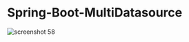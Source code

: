 # Spring-Boot-MultiDatasource


![screenshot 58](https://user-images.githubusercontent.com/15280792/44913606-89273280-ad4b-11e8-8808-7bc82345895b.png)
